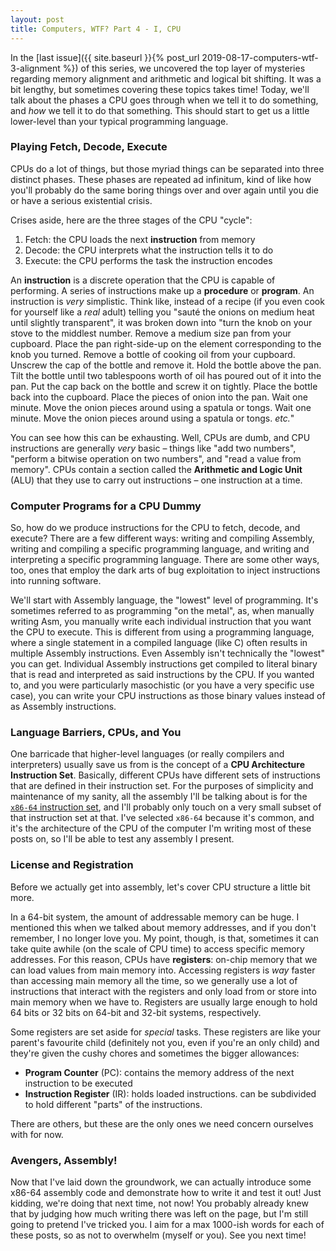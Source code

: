 ```yaml
---
layout: post
title: Computers, WTF? Part 4 - I, CPU
---
```

In the [last issue]({{ site.baseurl }}{% post_url 2019-08-17-computers-wtf-3-alignment %}) 
of this series, we uncovered the top layer of mysteries regarding memory 
alignment and arithmetic and logical bit shifting. It was a bit lengthy, but 
sometimes covering these topics takes time! Today, we'll talk about the phases 
a CPU goes through when we tell it to do something, and *how* we tell it to do 
that something. This should start to get us a little lower-level than your 
typical programming language.

### Playing Fetch, Decode, Execute
CPUs do a lot of things, but those myriad things can be separated into 
three distinct phases. These phases are repeated ad infinitum, kind of like 
how you'll probably do the same boring things over and over again until you 
die or have a serious existential crisis.

Crises aside, here are the three stages of the CPU "cycle":

  1. Fetch: the CPU loads the next **instruction** from memory
  2. Decode: the CPU interprets what the instruction tells it to do
  3. Execute: the CPU performs the task the instruction encodes

An **instruction** is a discrete operation that the CPU is capable of 
performing. A series of instructions make up a **procedure** or **program**. 
An instruction is *very* simplistic. Think like, instead of a recipe (if you 
even cook for yourself like a *real* adult) telling you "sauté the onions on 
medium heat until slightly transparent", it was broken down into "turn the 
knob on your stove to the middlest number. Remove a medium size pan from your 
cupboard. Place the pan right-side-up on the element corresponding to the knob 
you turned. Remove a bottle of cooking oil from your cupboard. Unscrew the cap 
of the bottle and remove it. Hold the bottle above the pan. Tilt the bottle 
until two tablespoons worth of oil has poured out of it into the pan. Put the 
cap back on the bottle and screw it on tightly. Place the bottle back into the 
cupboard. Place the pieces of onion into the pan. Wait one minute. Move the 
onion pieces around using a spatula or tongs. Wait one minute. Move the onion 
pieces around using a spatula or tongs. *etc.*"

You can see how this can be exhausting. Well, CPUs are dumb, and CPU 
instructions are generally *very* basic – things like "add two numbers", 
"perform a bitwise operation on two numbers", and "read a value from memory". 
CPUs contain a section called the **Arithmetic and Logic Unit** (ALU) that 
they use to carry out instructions – one instruction at a time.

### Computer Programs for a CPU Dummy
So, how do we produce instructions for the CPU to fetch, decode, and execute? 
There are a few different ways: writing and compiling Assembly, writing and 
compiling a specific programming language, and writing and interpreting a 
specific programming language. There are some other ways, too, ones that 
employ the dark arts of bug exploitation to inject instructions into running 
software.

We'll start with Assembly language, the "lowest" level of programming. It's 
sometimes referred to as programming "on the metal", as, when manually writing 
Asm, you manually write each individual instruction that you want the CPU to 
execute. This is different from using a programming language, where a single 
statement in a compiled language (like C) often results in multiple Assembly 
instructions. Even Assembly isn't technically the "lowest" you can get. 
Individual Assembly instructions get compiled to literal binary that is read 
and interpreted as said instructions by the CPU. If you wanted to, and you 
were particularly masochistic (or you have a very specific use case), you 
can write your CPU instructions as those binary values instead of as Assembly 
instructions.

### Language Barriers, CPUs, and You
One barricade that higher-level languages (or really compilers and 
interpreters) usually save us from is the concept of a **CPU Architecture 
Instruction Set**. Basically, different CPUs have different sets of 
instructions that are defined in their instruction set. For the purposes of 
simplicity and maintenance of my sanity, all the assembly I'll be talking 
about is for the [`x86-64` instruction set](https://en.wikipedia.org/wiki/X68-64), 
and I'll probably only touch on a very small subset of that instruction set at 
that. I've selected `x86-64` because it's common, and it's the architecture of 
the CPU of the computer I'm writing most of these posts on, so I'll be able to 
test any assembly I present.

### License and Registration
Before we actually get into assembly, let's cover CPU structure a little bit 
more.

In a 64-bit system, the amount of addressable memory can be huge. I mentioned 
this when we talked about memory addresses, and if you don't remember, I no 
longer love you. My point, though, is that, sometimes it can take quite awhile 
(on the scale of CPU time) to access specific memory addresses. For this 
reason, CPUs have **registers**: on-chip memory that we can load values from 
main memory into. Accessing registers is *way* faster than accessing main 
memory all the time, so we generally use a lot of instructions that interact 
with the registers and only load from or store into main memory when we have 
to. Registers are usually large enough to hold 64 bits or 32 bits on 64-bit 
and 32-bit systems, respectively.

Some registers are set aside for *special* tasks. These registers are like 
your parent's favourite child (definitely not you, even if you're an only 
child) and they're given the cushy chores and sometimes the bigger allowances:

  * **Program Counter** (PC): contains the memory address of the next 
    instruction to be executed
  * **Instruction Register** (IR): holds loaded instructions. can be 
    subdivided to hold different "parts" of the instructions.

There are others, but these are the only ones we need concern ourselves with 
for now.

### Avengers, Assembly!
Now that I've laid down the groundwork, we can actually introduce some x86-64 
assembly code and demonstrate how to write it and test it out! Just kidding, 
we're doing that next time, not now! You probably already knew that by judging 
how much writing there was left on the page, but I'm still going to pretend 
I've tricked you. I aim for a max 1000-ish words for each of these posts, so 
as not to overwhelm (myself or you). See you next time!
